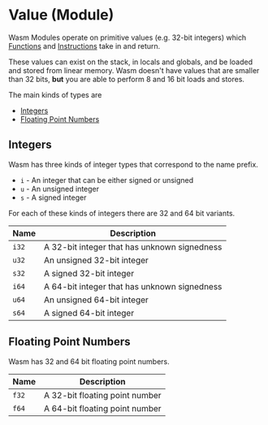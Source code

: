 [Functions]: ./function.md
[Instructions]: ./instructions.md

# Value (Module)

Wasm Modules operate on primitive values (e.g. 32-bit integers) which [Functions] and [Instructions] take in and return.

These values can exist on the stack, in locals and globals, and be loaded and stored from linear memory. Wasm doesn't have values that are smaller than 32 bits, **but** you are able to perform 8 and 16 bit loads and stores.

The main kinds of types are

* [Integers](#integers)
* [Floating Point Numbers](#floating-point-numbers)

## Integers

Wasm has three kinds of integer types that correspond to the name prefix.

* `i` - An integer that can be either signed or unsigned
* `u` - An unsigned integer
* `s` - A signed integer

For each of these kinds of integers there are 32 and 64 bit variants.

| Name | Description |
| ---- | ----------- |
| `i32` | A 32-bit integer that has unknown signedness
| `u32` | An unsigned 32-bit integer
| `s32` | A signed 32-bit integer
| `i64` | A 64-bit integer that has unknown signedness
| `u64` | An unsigned 64-bit integer
| `s64` | A signed 64-bit integer

## Floating Point Numbers

Wasm has 32 and 64 bit floating point numbers.

| Name | Description |
| ---- | ----------- |
| `f32` | A 32-bit floating point number
| `f64` | A 64-bit floating point number